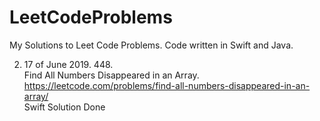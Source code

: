 # LeetCodeProblems

My Solutions to Leet Code Problems. Code written in Swift and Java.

2) 17 of June 2019. 448.   
Find All Numbers Disappeared in an Array.   
https://leetcode.com/problems/find-all-numbers-disappeared-in-an-array/  
Swift Solution Done
